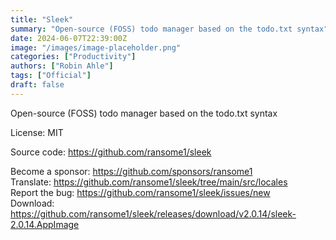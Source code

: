 ```yaml
---
title: "Sleek"
summary: "Open-source (FOSS) todo manager based on the todo.txt syntax"
date: 2024-06-07T22:39:00Z
image: "/images/image-placeholder.png"
categories: ["Productivity"]
authors: ["Robin Ahle"]
tags: ["Official"]
draft: false
---
```


Open-source (FOSS) todo manager based on the todo.txt syntax

License: MIT

Source code: <https://github.com/ransome1/sleek>

Become a sponsor: <https://github.com/sponsors/ransome1>  
Translate: <https://github.com/ransome1/sleek/tree/main/src/locales>  
Report the bug: <https://github.com/ransome1/sleek/issues/new>  
Download: <https://github.com/ransome1/sleek/releases/download/v2.0.14/sleek-2.0.14.AppImage>
